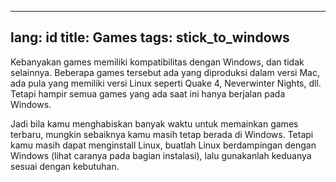 

---
lang: id
title: Games
tags: stick_to_windows
---

Kebanyakan games memiliki kompatibilitas dengan Windows, dan tidak selainnya. Beberapa games tersebut ada yang diproduksi dalam versi Mac, ada pula yang memiliki versi Linux seperti Quake 4, Neverwinter Nights, dll. Tetapi hampir semua games yang ada saat ini hanya berjalan pada Windows. 

Jadi bila kamu menghabiskan banyak waktu untuk memainkan games terbaru, mungkin sebaiknya kamu masih tetap berada di Windows. Tetapi kamu masih dapat menginstall Linux,
buatlah Linux berdampingan dengan Windows (lihat caranya pada bagian instalasi), lalu gunakanlah keduanya sesuai dengan kebutuhan.


